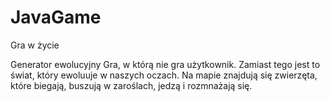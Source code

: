 # JavaGame
Gra w życie

Generator ewolucyjny
Gra, w którą nie gra użytkownik. Zamiast tego jest to świat, który ewoluuje w
naszych oczach. Na mapie znajdują się zwierzęta, które biegają, buszują w
zaroślach, jedzą i rozmnażają się.
